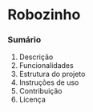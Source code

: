 # Robozinho

### Sumário
1. Descrição  
2. Funcionalidades 
3. Estrutura do projeto
4. Instruções de uso
5. Contribuição
6. Licença

<br>


